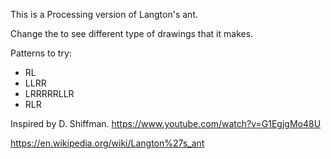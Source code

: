 This is a Processing version of Langton's ant.

Change the <pattern> to see different type of drawings that it makes.

Patterns to try:

- RL
- LLRR
- LRRRRRLLR
- RLR

Inspired by D. Shiffman.
https://www.youtube.com/watch?v=G1EgjgMo48U

https://en.wikipedia.org/wiki/Langton%27s_ant
